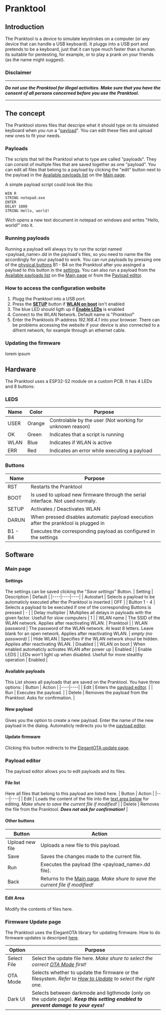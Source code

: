 # Pranktool

## Introduction

The Pranktool is a device to simulate keystrokes on a computer (or any device that can handle a USB keyboard).
It pluggs into a USB port and pretends to be a keyboard, just that it can type much faster than a human.
its suitable for pentesting, for example, or to play a prank on your friends (as the name might suggest).

### Disclaimer

---

***Do not use the Pranktool for illegal activities. 
Make sure that you have the consent of all persons concerned before you use the Pranktool.***

---

## The concept

The Pranktool stores files that descripe what it should type on its simulated keyboard when you run a "[payload](#payloads)".
You can edit these files and upload new ones to fit your needs.

### Payloads

The scripts that tell the Pranktool what to type are called "payloads". They can consist of multiple files that are saved together as one "payload".
You can edit all files that belong to a payload by clicking the "edit" button next to the payload in the [Available payloads list](#available-payloads) on the [Main page](#main-page).

A simple payload script could look like this:
```
WIN R
STRING notepad.exe
ENTER
DELAY 1000
STRING Hello, world!
```
Wich opens a new text document in notepad on windows and writes "Hello, world!" into it.

### Running payloads

Running a payload will always try to run the script named <payload_name>.dd in the payload's files, so you need to name the file accordingly for your payload to work.
You can run payloads by pressing one of the [physical buttons](#buttons) B1 - B4 on the Pranktool after you assinged a payload to this button in the [settings](#settings). 
You can also run a payload from the [Available payloads list](#available-payloads) on the [Main page](#main-page) or from the [Payload editor](#payload-editor).

### How to access the configuration website

1. Plugg the Pranktool into a USB port.
2. Press the [**SETUP**](#buttons) button if [**WLAN on boot**](#settings) isn't enabled
3. The blue LED should ligth up if [**Enable LEDs**](#settings) is enabled
4. Connect to the WLAN Network. Default name is "*Pranktool*"
5. Enter the Pranktools IP-address *192.168.4.1* into your browser. There can be problems accessing the website if your device is also connected to a difrent network, for example through an ethernet cable.

### Updating the firmware

lorem ipsum

## Hardware

The Pranktool uses a ESP32-S2 module on a custom PCB.
It has 4 LEDs and 8 buttons:

### LEDS

| Name | Color | Purpose |
|----|----|----|
| USER | Orange | Controlable by the user (Not working for unknown reason) |
| OK | Green | Indicates that a script is running
| WLAN | Blue | Indicates if WLAN is active|
| ERR | Red | Indicates an error while executing a payload |

### Buttons

| Name | Purpose |
|----|----|
| RST | Restarts the Pranktool |
| BOOT | Is used to upload new firmware through the serial interface. Not used normaly. |
| SETUP | Activates / Deactivates WLAN |
| DARUN | When pressed disables automatic payload execution after the pranktool is plugged in |
| B1 - B4 | Executes the corresponding payload as configured in the settings |

## Software

### Main page

#### Settings

The settings can be saved clicking the "*Save settings*" Button.
| Setting | Description | Default |
|----|----|----|
| Autostart | Selects a payload to be automaticly executed after the Pranktool is inserted | OFF |
| Button 1 - 4 | Selects a payload to be executed if one of the corresponding Buttons is pressed | - |
| Delay multiplier | Multiplies all delays in payloads with the given factor. Usefull for slow computers | 1 |
| WLAN name | The SSID of the WLAN network. Applies after reactivating WLAN. | Pranktool |
| WLAN password | The password of the WLAN network. At least 8 letters. Leave blank for an open network. Applies after reactivating WLAN. | *empty (no password)* |
| Hide WLAN | Specifies if the WLAN network shoul be hidden. Applies after reactivating WLAN. | Disabled |
| WLAN on boot | When enabled automaticly activates WLAN after power up | Enabled |
| Enable LEDS | LEDs won't light up when disabled. Usefull for more stealthy operation | Enabled |

#### Available payloads

This List shows all payloads that are saved on the Pranktool. You have three options:
| Button | Action |
|----|----|
| Edit | Enters the [payload editor](#payload-editor). |
| Run | Executes the payload. |
| Delete | Removes the payload from the Pranktool. Asks for confirmation. |

#### New payload

Gives you the option to create a new payload. Enter the name of the new payload in the dialog. Automaticly redirects you to the [payload editor](#payload-editor).

#### Update firmware

Clicking this button redirects to the [ElegantOTA update page](#firmware-update-page).

### Payload editor

The payload editor allows you to edit payloads and its files.

#### File list

Here all files that belong to this payload are listed here.
| Button | Action |
|----|----|
| Edit | Loads the content of the file into the [text area below](#edit-area) for editing. *Make shure to save the current file if modified!* |
| Delete | Removes the file from the Pranktool. ***Does not ask for confirmation!*** |

#### Other buttons

| Button | Action |
|----|----|
| Upload new file | Uploads a new file to this payload. |
| Save | Saves the changes made to the current file. |
| Run | Executes the payload (the <payload_name>.dd file). |
| Back | Returns to the [Main page](#main-page). *Make shure to save the current file if modified!* |

#### Edit Area

Modify the contents of files here.

### Firmware Update page

The Pranktool uses the ElegantOTA library for updating firmware. How to do firmware updates is descriped [here](#updating-the-firmware).

| Option | Purpose |
|----|----| 
| Select File | Select the update file here. *Make shure to select the correct [OTA Mode](#ota-mode) first!* |
| OTA Mode | Selects whether to update the firmware or the filesystem. *Refer to [How to Update](#updating-the-firmware) to select the right one.* |
| Dark UI | Selects between darkmode and ligthmode (only on the update page). ***Keep this setting enabled to prevent damage to your eyes!*** |
